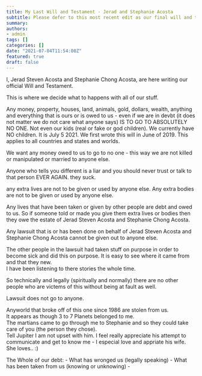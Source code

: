 ```yaml
---
title: My Last Will and Testament - Jerad and Stephanie Acosta
subtitle: Please defer to this most recent edit as our final will and testament
summary: 
authors:
- admin
tags: []
categories: []
date: "2021-07-04T11:54:00Z"
featured: true
draft: false
---
```


I, Jerad Steven Acosta and Stephanie Chong Acosta, are here writing our official Will and Testament.

This is where we decide what to happens with all of our stuff.  

Any money, property, houses, land, animals, gold, dollars, wealth, anything and everything that is ours or is owed to us - even if we are in devbt (it does not matter we do not care what anyone says) IS TO GO TO ABSOLUTELY NO ONE. Not even our kids (real or fake or god children).
We currently have NO children. It is July 5 2021. 
We first wrote this will in June of 2019.
This applies to all countries and states and worlds.

We want any money owed to us to go to no one - this way we are not killed or manipulated or married to anyone else.  

Anyone who tells you different is a liar and you should never trust or talk to that person EVER AGAIN. they suck.  

any extra lives are not to be given or used by anyone else. Any extra bodies are not to be given or used by anyone else.

Any lives that have been taken or given by other people are debt and owed to us. So if someone told or made you give them extra lives or bodies then they owe the estate of Jerad Steven Acosta and Stephanie Chong Acosta.  

Any lawsuit that is or has been done on behalf of Jerad Steven Acosta and Stephanie Chong Acosta cannot be given out to anyone else.

The other people in the lawsuit had taken stuff on purpose in order to become sick and did this on purpose. It is easy to see where it came from and that they new.  
I have been listening to there stories the whole time.  

So technically and legally (spiritually and normally) there are no other people who are victems of this without being at fault as well.  

Lawsuit does not go to anyone.  

Anyworld that broke off of this one since 1986 are stolen from us.  
It appears as though 3 to 7 Planets belonged to me.  
The martians came to go through me to Stephanie and so they could take care of you (the person they chose).  
Tell Jupiter I am not upset with him. I feel really appreciate his attempt to communicate and get to know me - I especial love and appriate his wife. She loves.. :)  

The Whole of our debt:
    - What has wronged us (legally speaking)
    - What has been taken from us (knowing or unknowing)
    - 